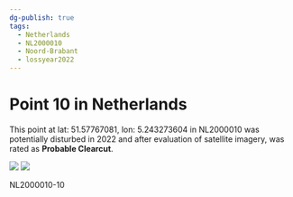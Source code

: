 ```yaml
---
dg-publish: true
tags:
  - Netherlands
  - NL2000010
  - Noord-Brabant
  - lossyear2022
---
```


# Point 10 in Netherlands

This point at lat: 51.57767081, lon: 5.243273604 in NL2000010 was potentially disturbed in 2022 and after evaluation of satellite imagery, was rated as **Probable Clearcut**.

<div class='juxtapose' data-showcredits='false'>
<img src='https://baserow-backend-production20240528124524339000000001.s3.amazonaws.com/user_files/aoMHK59S8AWLwuKJn4XamiHBMCzkTsdH_38c8b85f14c3bd256547b09de3bffb5a7dc69d88eb1674f37c17a7f0520731a3.png' data-label='June 2021' />
<img src='https://baserow-backend-production20240528124524339000000001.s3.amazonaws.com/user_files/qIJ5nU7NpOPUleQlsPoyV42gIE5zPSqk_185d4f841a8aab013965e7864a31409ebe6cb958f39d158b3df8721ddabb9d57.png' data-label='June 2023' />
</div>

NL2000010-10
